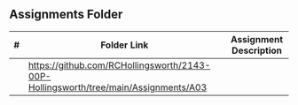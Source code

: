 ##  Assignments Folder

|   #   | Folder Link | Assignment Description |
| :---: | ----------- | ---------------------- |
|       | https://github.com/RCHollingsworth/2143-00P-Hollingsworth/tree/main/Assignments/A03 |                        |
